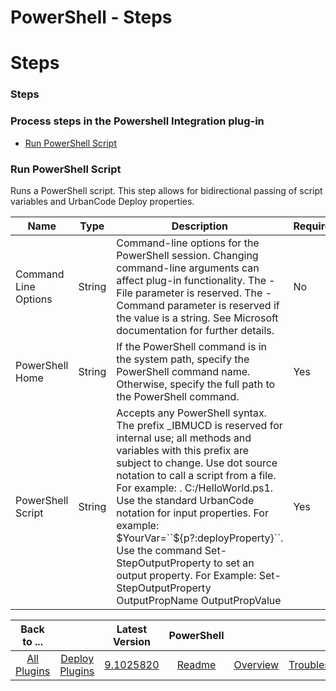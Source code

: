 
PowerShell - Steps
==================

# Steps


### Steps



### Process steps in the Powershell Integration plug-in

* [Run PowerShell Script](#run_powershell_script)


### Run PowerShell Script

Runs a PowerShell script. This step allows for bidirectional passing of script variables and UrbanCode Deploy properties.


| Name | Type | Description | Required |
| --- | --- | --- | --- |
| Command Line Options | String | Command-line options for the PowerShell session. Changing command-line arguments can affect plug-in functionality. The -File parameter is reserved. The -Command parameter is reserved if the value is a string. See Microsoft documentation for further details. | No |
| PowerShell Home | String | If the PowerShell command is in the system path, specify the PowerShell command name. Otherwise, specify the full path to the PowerShell command. | Yes |
| PowerShell Script | String | Accepts any PowerShell syntax. The prefix \_IBMUCD is reserved for internal use; all methods and variables with this prefix are subject to change. Use dot source notation to call a script from a file. For example: . C:/HelloWorld.ps1. Use the standard UrbanCode notation for input properties. For example: $YourVar=``${p?:deployProperty}``. Use the command Set-StepOutputProperty to set an output property. For Example: Set-StepOutputProperty OutputPropName OutputPropValue | Yes |



|Back to ...||Latest Version|PowerShell |||||
| :---: | :---: | :---: | :---: | :---: | :---: | :---: | :---: |
|[All Plugins](../../index.md)|[Deploy Plugins](../README.md)|[9.1025820](https://raw.githubusercontent.com/UrbanCode/IBM-UCD-PLUGINS/main/files/powershell-integration/PowerShell-Integration-9.1025820.zip)|[Readme](README.md)|[Overview](overview.md)|[Troubleshooting](troubleshooting.md)|[Usage](usage.md)|[Downloads](downloads.md)|
